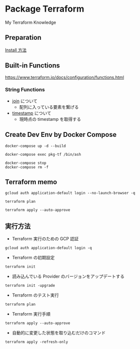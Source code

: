 # Package Terraform

My Terraform Knowledge

## Preparation

[Install 方法](./_install/README.md)

## Built-in Functions

https://www.terraform.io/docs/configuration/functions.html

### String Functions

+ [join](./func_join) について
  + 配列に入っている要素を繋げる
+ [timestamp](./func_timestamp) について
  + 現時点の timestamp を取得する


## Create Dev Env by Docker Compose

```
docker-compose up -d --build
```
```
docker-compose exec pkg-tf /bin/ash
```
```
docker-compose stop
docker-compose rm -f
```

## Terraform memo

```
gcloud auth application-default login --no-launch-browser -q
```
```
terraform plan
```
```
terraform apply --auto-approve
```

## 実行方法

+ Terraform 実行のための GCP 認証

```
gcloud auth application-default login -q
```

+ Terraform の初期設定

```
terraform init
```

+ 読み込んでいる Provider のバージョンをアップデートする

```
terraform init -upgrade
```

+ Terraform のテスト実行

```
terraform plan
```

+ Terraform 実行手順

```
terraform apply --auto-approve
```

+ 自動的に変更した状態を取り込むだけのコマンド

```
terraform apply -refresh-only
```
